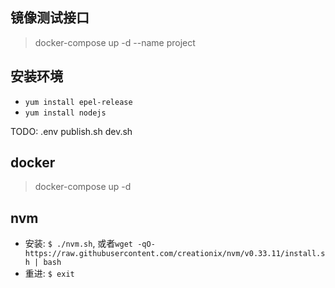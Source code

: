 ## 镜像测试接口
> docker-compose up -d --name project

## 安装环境
- `yum install epel-release`
- `yum install nodejs`

TODO: .env publish.sh dev.sh
## docker
> docker-compose up -d

## nvm
- 安装: `$ ./nvm.sh`, 或者`wget -qO- https://raw.githubusercontent.com/creationix/nvm/v0.33.11/install.sh | bash`
- 重进: `$ exit`